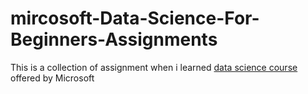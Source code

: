 # mircosoft-Data-Science-For-Beginners-Assignments
This is a collection of assignment when i learned [data science course](https://github.com/microsoft/Data-Science-For-Beginners)
offered by Microsoft
